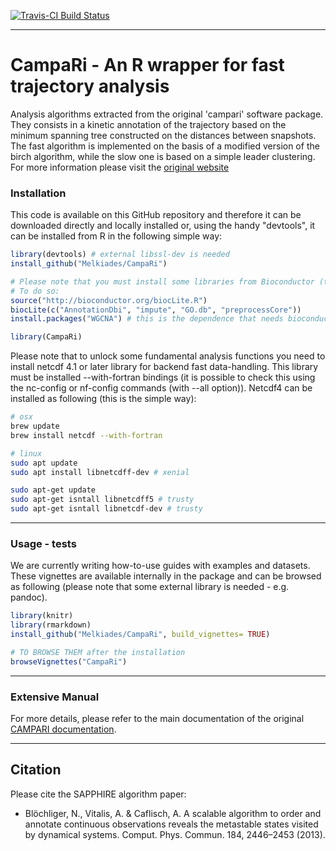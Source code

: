 <!---
[![AppVeyor Build Status](https://ci.appveyor.com/api/projects/status/github/BioinformaticsFMRP/TCGAbiolinks?branch=master&svg=true)](https://ci.appveyor.com/project/BioinformaticsFMRP/TCGAbiolinks)
[![codecov.io](https://codecov.io/github/BioinformaticsFMRP/TCGAbiolinks/coverage.svg?branch=master)](https://codecov.io/github/BioinformaticsFMRP/TCGAbiolinks?branch=master)
[![bioc](http://www.bioconductor.org/shields/downloads/TCGAbiolinks.svg)](http://bioconductor.org/packages/stats/bioc/TCGAbiolinks.html)
[![bioc](http://www.bioconductor.org/shields/years-in-bioc/TCGAbiolinks.svg)](http://bioconductor.org/packages/TCGAbiolinks/)
[![bioc](http://bioconductor.org/shields/availability/devel/TCGAbiolinks.svg)](http://bioconductor.org/packages/TCGAbiolinks/)

-->
[![Travis-CI Build Status](https://travis-ci.org/Melkiades/CampaRi.svg?branch=master)](https://travis-ci.org/Melkiades/CampaRi)

------------------------------------------------------------------------
# CampaRi - An R wrapper for fast trajectory analysis

Analysis algorithms extracted from the original 'campari' software package.
They consists in a kinetic annotation of the trajectory based on the minimum spanning tree constructed on the distances between snapshots. The fast algorithm is implemented on the basis of a modified version of the birch algorithm, while the slow one is based on a simple leader clustering. For more information please visit the [original website](http://campari.sourceforge.net/index.html)

### Installation ###

This code is available on this GitHub repository and therefore it can be downloaded directly and locally installed or, using the handy "devtools", it can be installed from R in the following simple way:

```R
library(devtools) # external libssl-dev is needed
install_github("Melkiades/CampaRi")

# Please note that you must install some libraries from Bioconductor (these are not automatically installed from dependencies)
# To do so: 
source("http://bioconductor.org/biocLite.R") 
biocLite(c("AnnotationDbi", "impute", "GO.db", "preprocessCore")) 
install.packages("WGCNA") # this is the dependence that needs bioconductor

library(CampaRi)
```
Please note that to unlock some fundamental analysis functions you need to install netcdf 4.1 or later library for backend fast data-handling.
This library must be installed --with-fortran bindings (it is possible to check this using the nc-config or nf-config commands (with --all option)).
Netcdf4 can be installed as following (this is the simple way):

```sh
# osx
brew update
brew install netcdf --with-fortran

# linux
sudo apt update 
sudo apt install libnetcdff-dev # xenial

sudo apt-get update 
sudo apt-get isntall libnetcdff5 # trusty
sudo apt-get isntall libnetcdf-dev # trusty
```

------------------------------------------------------------------------
### Usage - tests ###

We are currently writing how-to-use guides with examples and datasets. These vignettes are available internally in the package and can be browsed as following (please note that some external library is needed - e.g. pandoc).

```R
library(knitr)
library(rmarkdown)
install_github("Melkiades/CampaRi", build_vignettes= TRUE)

# TO BROWSE THEM after the installation
browseVignettes("CampaRi") 
```


------------------------------------------------------------------------
### Extensive Manual ###

For more details, please refer to the main documentation of the original [CAMPARI documentation](http://campari.sourceforge.net/documentation.html).






------------------------------------------------------------------------

## Citation

Please cite the SAPPHIRE algorithm paper: 

* Blöchliger, N., Vitalis, A. & Caflisch, A. A scalable algorithm to order and annotate continuous observations reveals the metastable states visited by dynamical systems. Comput. Phys. Commun. 184, 2446–2453 (2013).
<!---
[![doi](https://img.shields.io/badge/doi-10.1093/nar/gkv1507-green.svg?style=flat)](http://dx.doi.org/10.1093/nar/gkv1507) [![citation](https://img.shields.io/badge/cited%20by-18-green.svg?style=flat)](https://scholar.google.com.hk/scholar?oi=bibs&hl=en&cites=6029790855238928406) [![Altmetric](https://img.shields.io/badge/Altmetric-27-green.svg?style=flat)](https://www.altmetric.com/details/4919535)
-->

